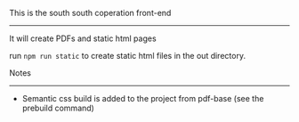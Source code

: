 This is the south south coperation front-end

_______________________________________________


It will create PDFs and static html pages

run ``` npm run static ``` to create static html files in the out directory.


Notes

----------


- Semantic css build is added to the project from pdf-base (see the prebuild command)
